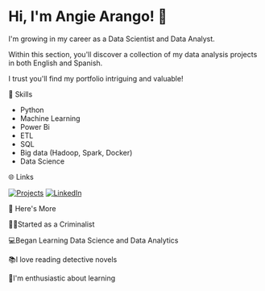 # Hi, I'm Angie Arango! 🌟

I'm growing in my career as a Data Scientist and Data Analyst.

Within this section, you'll discover a collection of my data analysis projects in both English and Spanish.

I trust you'll find my portfolio intriguing and valuable!

🔷 Skills

- Python
- Machine Learning
- Power Bi
- ETL
- SQL
- Big data (Hadoop, Spark, Docker)
- Data Science

🌐 Links

[![Projects](https://img.shields.io/badge/my_projects-000?style=for-the-badge&logo=ko-fi&logoColor=purple)](https://github.com/Angiea18?tab=repositories)
[![LinkedIn](https://img.shields.io/badge/linkedin-0A66C2?style=for-the-badge&logo=linkedin&logoColor=white)](https://www.linkedin.com/in/angie-arango-b208231b6/)


📌 Here's More

🕵️‍♀️Started as a Criminalist

💻Began Learning Data Science and Data Analytics

📚I love reading detective novels

📖I'm enthusiastic about learning 
